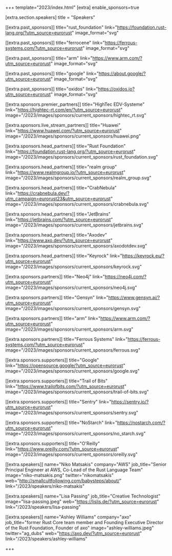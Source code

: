 +++
template="2023/index.html"
[extra]
	enable_sponsors=true

[extra.section.speakers]
	title = "Speakers"

[[extra.past_sponsors]]
	title="rust_foundation"
	link="https://foundation.rust-lang.org/?utm_source=eurorust"
	image_format="svg"

[[extra.past_sponsors]]
	title="ferrocene"
	link="https://ferrous-systems.com/?utm_source=eurorust"
	image_format="svg"

[[extra.past_sponsors]]
	title="arm"
	link="https://www.arm.com/?utm_source=eurorust"
	image_format="svg"

[[extra.past_sponsors]]
	title="google"
	link="https://about.google/?utm_source=eurorust"
	image_format="svg"

[[extra.past_sponsors]]
	title="oxidos"
	link="https://oxidos.io?utm_source=eurorust"
	image_format="svg"

[[extra.sponsors.premier_partners]]
	title="HighTec EDV-Systeme"
	link="https://hightec-rt.com/en/?utm_source=eurorust"
	image="/2023/images/sponsors/current_sponsors/hightec_rt.svg"

[[extra.sponsors.live_stream_partners]]
	title="Huawei"
	link="https://www.huawei.com/?utm_source=eurorust"
	image="/2023/images/sponsors/current_sponsors/huawei.png"

[[extra.sponsors.head_partners]]
	title="Rust Foundation"
	link="https://foundation.rust-lang.org/?utm_source=eurorust"
	image="/2023/images/sponsors/current_sponsors/rust_foundation.svg"

[[extra.sponsors.head_partners]]
	title="realm group"
	link="https://www.realmgroup.io/?utm_source=eurorust"
	image="/2023/images/sponsors/current_sponsors/realm_group.svg"

[[extra.sponsors.head_partners]]
	title="CrabNebula"
	link="https://crabnebula.dev/?utm_campaign=eurorust23&utm_source=eurorust"
	image="/2023/images/sponsors/current_sponsors/crabnebula.svg"

[[extra.sponsors.head_partners]]
	title="JetBrains"
	link="https://jetbrains.com/?utm_source=eurorust"
	image="/2023/images/sponsors/current_sponsors/jetbrains.svg"

[[extra.sponsors.head_partners]]
	title="Axodev"
	link="https://www.axo.dev/?utm_source=eurorust"
	image="/2023/images/sponsors/current_sponsors/axodotdev.svg"

[[extra.sponsors.head_partners]]
	title="Keyrock"
	link="https://keyrock.eu/?utm_source=eurorust"
	image="/2023/images/sponsors/current_sponsors/keyrock.svg"

[[extra.sponsors.partners]]
	title="Neo4j"
	link="https://neo4j.com/?utm_source=eurorust"
	image="/2023/images/sponsors/current_sponsors/neo4j.svg"

[[extra.sponsors.partners]]
	title="Gensyn"
	link="https://www.gensyn.ai/?utm_source=eurorust"
	image="/2023/images/sponsors/current_sponsors/gensyn.svg"

[[extra.sponsors.partners]]
	title="arm"
	link="https://www.arm.com/?utm_source=eurorust"
	image="/2023/images/sponsors/current_sponsors/arm.svg"

[[extra.sponsors.partners]]
	title="Ferrous Systems"
	link="https://ferrous-systems.com/?utm_source=eurorust"
	image="/2023/images/sponsors/current_sponsors/ferrous.svg"

[[extra.sponsors.supporters]]
	title="Google"
	link="https://opensource.google/?utm_source=eurorust"
	image="/2023/images/sponsors/current_sponsors/google.svg"

[[extra.sponsors.supporters]]
	title="Trail of Bits"
	link="https://www.trailofbits.com/?utm_source=eurorust"
	image="/2023/images/sponsors/current_sponsors/trail-of-bits.svg"

[[extra.sponsors.supporters]]
	title="Sentry"
	link="https://sentry.io/?utm_source=eurorust"
	image="/2023/images/sponsors/current_sponsors/sentry.svg"

[[extra.sponsors.supporters]]
	title="NoStarch"
	link="https://nostarch.com/?utm_source=eurorust"
	image="/2023/images/sponsors/current_sponsors/no_starch.svg"

[[extra.sponsors.supporters]]
	title="O'Reilly"
	link="https://www.oreilly.com/?utm_source=eurorust"
	image="/2023/images/sponsors/current_sponsors/oreilly.svg"

[[extra.speakers]]
	name="Niko Matsakis"
	company="AWS"
	job_title="Senior Principal Engineer at AWS, Co-Lead of the Rust Language Team"
	image="niko-matsakis.png"
	twitter="nikomatsakis"
	web="http://smallcultfollowing.com/babysteps/about/"
	link="/2023/speakers/niko-matsakis"

[[extra.speakers]]
	name="Lisa Passing"
	job_title="Creative Technologist"
	image="lisa-passing.jpeg"
	web="https://lislis.de/?utm_source=eurorust"
	link="/2023/speakers/lisa-passing"

[[extra.speakers]]
	name="Ashley Williams"
	company="axo"
	job_title="former Rust Core team member and Founding Executive Director of the Rust Foundation, Founder of axo"
	image="ashley-williams.jpeg"
	twitter="ag_dubs"
	web="https://axo.dev/?utm_source=eurorust"
	link="/2023/speakers/ashley-williams"

+++
